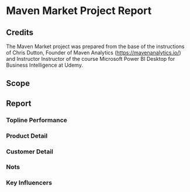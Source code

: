# Maven Market Project Report

## Credits

The Maven Market project was prepared from the base of the instructions of Chris Dutton, Founder of Maven Analytics (https://mavenanalytics.io/) and Instructor Instructor of the course Microsoft Power BI Desktop for Business Intelligence at Udemy.

## Scope

## Report
### Topline Performance

### Product Detail

### Customer Detail

### Nots

### Key Influencers

